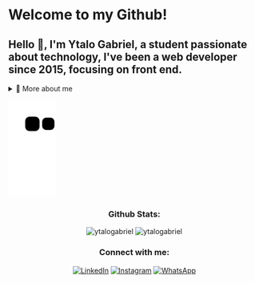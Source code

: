 # Welcome to my Github!
## Hello 👋, I'm Ytalo Gabriel, a student passionate about technology, I've been a web developer since 2015, focusing on front end.

<details>
  <summary>👦 More about me</summary>

- ❤ I'm in love with **React**

- 🎶 I love programming listening to music, specially **Electronic** and **Forró**

- 📚 I'm currently learning **TypeScript, Next.js and Node.js**

- 👨‍🏫 I'm currently studying Information Systems at Instituto Federal de Alagoas (IFAL)

- 💬 Ask me about **everything**! I love to talk about the world

- 📫 Reach me out at **ytalogabr@gmail.com**

</details>

![Snake animation](https://github.com/ytalogabriel/YtaloGabriel/blob/output/github-contribution-grid-snake.svg)

<h3 align="center">Github Stats:</h3>
<div align="center">
  <img height="150em" src="https://github-readme-stats.vercel.app/api/top-langs?username=ytalogabriel&show_icons=true&theme=dracula&layout=compact" alt="ytalogabriel"/>
  <img height="150em" src="https://github-readme-stats.vercel.app/api?username=ytalogabriel&show_icons=true&theme=dracula&locale=en" alt="ytalogabriel"/>
</div>

<h3 align="center">Connect with me:</h3>
<p align="center">
<a href="https://linkedin.com/in/ytalogabriel" target="_blank"><img align="center" src="https://cdn.iconscout.com/icon/free/png-256/logo-1889511-1597571.png" alt="LinkedIn" height="42" width="42" /></a>
<a href="https://instagram.com/ytalogabr" target="_blank"><img align="center" src="https://cdn.iconscout.com/icon/free/png-256/logo-1889514-1597574.png" alt="Instagram" height="42" width="42" /></a>
<a href="https://api.whatsapp.com/send?phone=5582981895621" target="_blank"><img align="center" src="https://cdn.iconscout.com/icon/free/png-256/logo-1889504-1597564.png" alt="WhatsApp" height="42" width="42" /></a>
</p>

